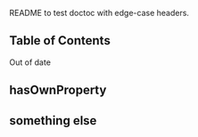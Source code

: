 README to test doctoc with edge-case headers.

<!-- START doctoc generated TOC please keep comment here to allow auto update -->
<!-- DON'T EDIT THIS SECTION, INSTEAD RE-RUN doctoc TO UPDATE -->
## Table of Contents

Out of date

<!-- END doctoc generated TOC please keep comment here to allow auto update -->


## hasOwnProperty
## something else
